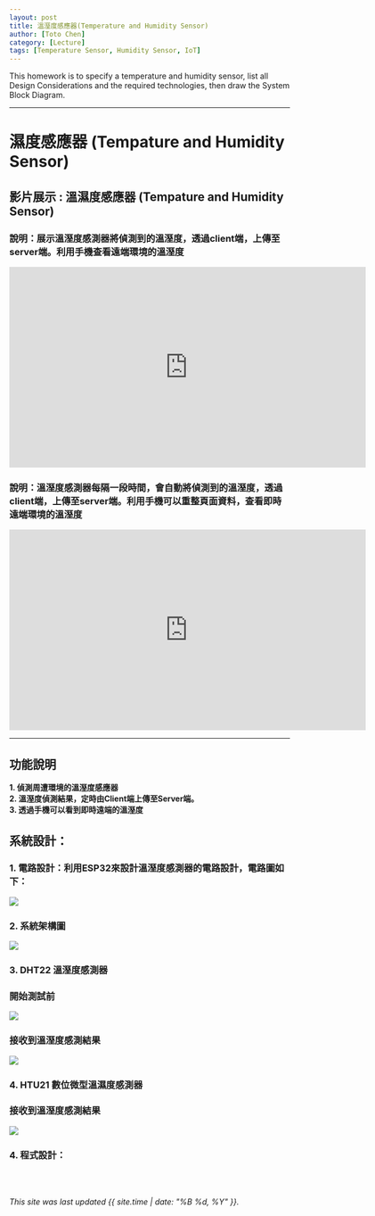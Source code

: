 ```yaml
---
layout: post
title: 溫溼度感應器(Temperature and Humidity Sensor)
author: [Toto Chen]
category: [Lecture]
tags: [Temperature Sensor, Humidity Sensor, IoT]
---
```


This homework is to specify a temperature and humidity sensor, list all Design Considerations and the required technologies, then draw the System Block Diagram.

---

# 濕度感應器 (Tempature and Humidity Sensor)

## 影片展示 : 溫濕度感應器 (Tempature and Humidity Sensor)
### 說明：展示溫溼度感測器將偵測到的溫溼度，透過client端，上傳至server端。利用手機查看遠端環境的溫溼度

<div align="center">
<iframe width="640" height="360" src="https://www.youtube.com/embed/LnylPsm3WLg?autoplay=1&loop=1" title="HTU21 Sensor Load" frameborder="0" allow="accelerometer; autoplay; clipboard-write; encrypted-media; gyroscope; picture-in-picture; web-share" allowfullscreen></iframe>

</div>

### 說明：溫溼度感測器每隔一段時間，會自動將偵測到的溫溼度，透過client端，上傳至server端。利用手機可以重整頁面資料，查看即時遠端環境的溫溼度

<div align="center">
<iframe width="640" height="360" src="https://www.youtube.com/embed/iD3TQeTwKZs?autoplay=1&loop=1" title="HTU21 Sensor Reload" frameborder="0" allow="accelerometer; autoplay; clipboard-write; encrypted-media; gyroscope; picture-in-picture; web-share" allowfullscreen></iframe>

</div>

---

## 功能說明
**1. 偵測周遭環境的溫溼度感應器** <br>
**2. 溫溼度偵測結果，定時由Client端上傳至Server端。**<br>
**3. 透過手機可以看到即時遠端的溫溼度** <br>


## 系統設計：
### 1. 電路設計：利用ESP32來設計溫溼度感測器的電路設計，電路圖如下：
![](https://github.com/totochen/MCU_2023/blob/master/images/PRJ3_circuit.png?raw=true)

### 2. 系統架構圖
![](https://github.com/totochen/MCU_2023/blob/master/images/PRJ3_System_Arch.png?raw=true)


### 3. DHT22 溫溼度感測器
### 開始測試前
![](https://github.com/totochen/MCU_2023/blob/master/images/DHT22_Ssensor_Initial.jpg?raw=true)

### 接收到溫溼度感測結果
![](https://github.com/totochen/MCU_2023/blob/master/images/DHT22_Sensor_Value.jpg?raw=true)

### 4. HTU21 數位微型溫濕度感測器
### 接收到溫溼度感測結果
![](https://github.com/totochen/MCU_2023/blob/master/images/HTU21_Sensor_Value.jpg?raw=true)


### 4. 程式設計： 




<br>
<br>

*This site was last updated {{ site.time | date: "%B %d, %Y" }}.*

